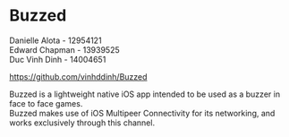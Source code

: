 # Buzzed

Danielle Alota - 12954121  
Edward Chapman - 13939525  
Duc Vinh Dinh - 14004651  

https://github.com/vinhddinh/Buzzed


Buzzed is a lightweight native iOS app intended to be used as a buzzer in face to face games.  
Buzzed makes use of iOS Multipeer Connectivity for its networking, and works exclusively through this channel.
